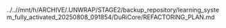 ../..//mnt/h/ARCHIVE/.UNWRAP/STAGE2/backup_repository/learning_system_fully_activated_20250808_091854/DuRiCore/REFACTORING_PLAN.md